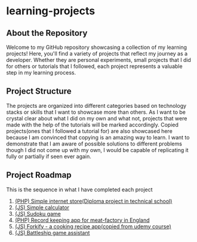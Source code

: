 # learning-projects

## About the Repository

Welcome to my GitHub repository showcasing a collection of my learning projects! Here, you'll find a variety of projects that reflect my journey as a developer. Whether they are personal experiments, small projects that I did for others or tutorials that I followed, each project represents a valuable step in my learning process.

## Project Structure

The projects are organized into different categories based on technology stacks or skills that I want to showcase more than others. As I want to be crystal clear about what I did on my own and what not, projects that were made with the help of the tutorials will be marked accordingly. Copied projects(ones that I followed a tutorial for) are also showcased here because I am convinced that copying is an amazing way to learn. I want to demonstrate that I am aware of possible solutions to different problems though I did not come up with my own, I would be capable of replicating it fully or partially if seen ever again.

## Project Roadmap

This is the sequence in what I have completed each project

1. [(PHP) Simple internet store(Diploma project in technical school)](./php/1.Simple_Internet_Store/)
2. [(JS) Simple calculator](./js/2.Simple_calculator/)
3. [(JS) Sudoku game](./js/3.Sudoku/)
4. [(PHP) Record keeping app for meat-factory in England](./php/4.pig-counters/)
5. [(JS) Forkify - a cooking recipe app(copied from udemy course)](./js/5.forkify/)
6. [(JS) Battleship game assistant](./js/6.Battleships/)
